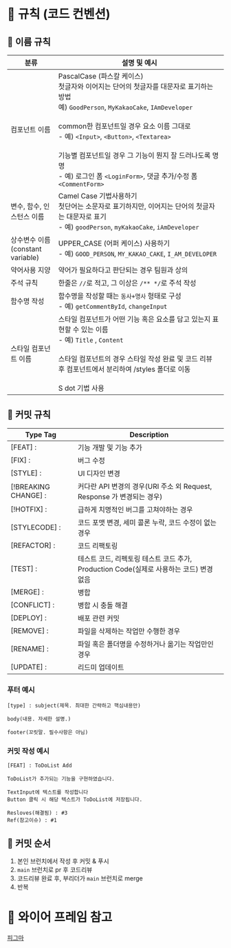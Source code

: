 # 🎲 규칙 (코드 컨벤션)

## 📝 이름 규칙

| 분류                             | 설명 및 예시                                                                                                                                                                                                                                                                                                                                                                        |
| -------------------------------- | ----------------------------------------------------------------------------------------------------------------------------------------------------------------------------------------------------------------------------------------------------------------------------------------------------------------------------------------------------------------------------------- |
| 컴포넌트 이름                    | PascalCase (파스칼 케이스)<br/>첫글자와 이어지는 단어의 첫글자를 대문자로 표기하는 방법<br/>예) `GoodPerson`, `MyKakaoCake`, `IAmDeveloper`<br/><br/>common한 컴포넌트일 경우 요소 이름 그대로<br/>- 예) `<Input>`, `<Button>`, `<Textarea>`<br/><br/>기능별 컴포넌트일 경우 그 기능이 뭔지 잘 드러나도록 명명<br/>- 예) 로그인 폼 `<LoginForm>`, 댓글 추가/수정 폼 `<CommentForm>` |
| 변수, 함수, 인스턴스 이름        | Camel Case 기법사용하기<br/>첫단어는 소문자로 표기하지만, 이어지는 단어의 첫글자는 대문자로 표기<br/>- 예) `goodPerson`, `myKakaoCake`, `iAmDeveloper`                                                                                                                                                                                                                              |
| 상수변수 이름(constant variable) | UPPER_CASE (어퍼 케이스) 사용하기<br/>- 예) `GOOD_PERSON`, `MY_KAKAO_CAKE`, `I_AM_DEVELOPER`                                                                                                                                                                                                                                                                                        |
| 약어사용 지양                    | 약어가 필요하다고 판단되는 경우 팀원과 상의                                                                                                                                                                                                                                                                                                                                         |
| 주석 규칙                        | 한줄은 `//`로 적고, 그 이상은 `/** */`로 주석 작성                                                                                                                                                                                                                                                                                                                                  |
| 함수명 작성                      | 함수명을 작성할 때는 `동사+명사` 형태로 구성<br/>- 예) `getCommentById`, `changeInput`                                                                                                                                                                                                                                                                                              |
| 스타일 컴포넌트 이름             | 스타일 컴포넌트가 어떤 기능 혹은 요소를 담고 있는지 표현할 수 있는 이름<br/>- 예) `Title` , `Content`<br/><br/>스타일 컴포넌트의 경우 스타일 작성 완료 및 코드 리뷰 후 컴포넌트에서 분리하여 /styles 폴더로 이동<br/><br/>S dot 기법 사용                                                                                                                                           |

## 📝 커밋 규칙

| Type Tag             | Description                                                                             |
| -------------------- | --------------------------------------------------------------------------------------- |
| [FEAT] :             | 기능 개발 및 기능 추가                                                                  |
| [FIX] :              | 버그 수정                                                                               |
| [STYLE] :            | UI 디자인 변경                                                                          |
| [!BREAKING CHANGE] : | 커다란 API 변경의 경우(URI 주소 외 Request, Response 가 변경되는 경우)                  |
| [!HOTFIX] :          | 급하게 치명적인 버그를 고쳐야하는 경우                                                  |
| [STYLECODE] :        | 코드 포맷 변경, 세미 콜론 누락, 코드 수정이 없는 경우                                   |
| [REFACTOR] :         | 코드 리팩토링                                                                           |
| [TEST] :             | 테스트 코드, 리펙토링 테스트 코드 추가, Production Code(실제로 사용하는 코드) 변경 없음 |
| [MERGE] :            | 병합                                                                                    |
| [CONFLICT] :         | 병합 시 충돌 해결                                                                       |
| [DEPLOY] :           | 배포 관련 커밋                                                                          |
| [REMOVE] :           | 파일을 삭제하는 작업만 수행한 경우                                                      |
| [RENAME] :           | 파일 혹은 폴더명을 수정하거나 옮기는 작업만인 경우                                      |
| [UPDATE] :           | 리드미 업데이트                                                                         |

### 푸터 예시

```
[type] : subject(제목. 최대한 간략하고 핵심내용만)

body(내용. 자세한 설명.)

footer(꼬릿말. 필수사항은 아님)
```

### 커밋 작성 예시

```
[FEAT] : ToDoList Add

ToDoList가 추가되는 기능을 구현하였습니다.

TextInput에 텍스트를 작성합니다
Button 클릭 시 해당 텍스트가 ToDoList에 저장됩니다.

Resloves(해결됨) : #3
Ref(참고이슈) : #1
```

## 📌 커밋 순서

1. 본인 브런치에서 작성 후 커밋 & 푸시
2. `main` 브런치로 pr 후 코드리뷰
3. 코드리뷰 완료 후, 부리더가 `main` 브런치로 merge
4. 반복

# 🎨 와이어 프레임 참고

[피그마](https://www.figma.com/design/M0wKraRjm4ktcKjfeBjkqQ/2%EC%A1%B0-%EC%99%80%EC%9D%B4%EC%96%B4%ED%94%84%EB%A0%88%EC%9E%84?node-id=0-1&t=zhwpSm9TstOSDX8T-1)
